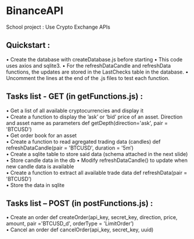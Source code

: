 # BinanceAPI
School project : Use Crypto Exchange APIs

## Quickstart :
• Create the database with createDatabase.js before starting
• This code uses axios and sqlite3.
• For the refreshDataCandle and refreshData functions, the updates are stored in the LastChecks table in the database.
• Uncomment the lines at the end of the .js files to test each function.



## Tasks list - GET (in getFunctions.js) :
• Get a list of all available cryptocurrencies and display it  
• Create a function to display the ’ask’ or ‘bid’ price of an asset. Direction and asset name as parameters def getDepth(direction='ask', pair = 'BTCUSD')  
• Get order book for an asset  
• Create a function to read agregated trading data (candles) def refreshDataCandle(pair = 'BTCUSD', duration = '5m’)  
• Create a sqlite table to store said data (schema attached in the next slide)  
• Store candle data in the db • Modify refreshDataCandle() to update when new candle data is available  
• Create a function to extract all available trade data def refreshData(pair = 'BTCUSD’)  
• Store the data in sqlite  

## Tasks list – POST (in postFunctions.js) :
• Create an order def createOrder(api_key, secret_key, direction, price, amount, pair ='BTCUSD_d', orderType = 'LimitOrder’)  
• Cancel an order def cancelOrder(api_key, secret_key, uuid)  
